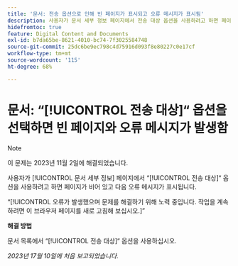 ```yaml
---
title: '문서: 전송 옵션으로 인해 빈 페이지가 표시되고 오류 메시지가 표시됨'
description: 사용자가 문서 세부 정보 페이지에서 전송 대상 옵션을 사용하려고 하면 페이지가 비어 있고 오류 메시지가 표시됩니다.
hidefromtoc: true
feature: Digital Content and Documents
exl-id: b7da65be-8621-4010-bc74-7f3025584748
source-git-commit: 25dc6be9ec798c4d75916d093f8e80227c0e17cf
workflow-type: tm+mt
source-wordcount: '115'
ht-degree: 68%

---
```


# 문서: “[!UICONTROL 전송 대상]“ 옵션을 선택하면 빈 페이지와 오류 메시지가 발생함

>[!NOTE]
>
>이 문제는 2023년 11월 2일에 해결되었습니다.

사용자가 [!UICONTROL 문서 세부 정보] 페이지에서 “[!UICONTROL 전송 대상]“ 옵션을 사용하려고 하면 페이지가 비어 있고 다음 오류 메시지가 표시됩니다.

“[!UICONTROL 오류가 발생했으며 문제를 해결하기 위해 노력 중입니다. 작업을 계속하려면 이 브라우저 페이지를 새로 고침해 보십시오.]”

**해결 방법**

문서 목록에서 “[!UICONTROL 전송 대상]“ 옵션을 사용하십시오.

_2023년 17월 10일에 처음 보고되었습니다._
